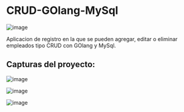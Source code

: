 # CRUD-GOlang-MySql

![image](https://user-images.githubusercontent.com/78452543/227827924-0c7dd2bd-8089-4118-8528-3afbd4178377.png)

Aplicacion de registro en la que se pueden agregar, editar o eliminar empleados tipo CRUD con GOlang y MySql.

## Capturas del proyecto: 

![image](https://user-images.githubusercontent.com/78452543/227827502-70c1641a-760f-466f-b71c-6cb56cc80b75.png)

![image](https://user-images.githubusercontent.com/78452543/227827552-e0d1cc74-c1fe-4a20-9319-34e71e1fd7c2.png)

![image](https://user-images.githubusercontent.com/78452543/227827611-ff6b30b7-74c0-4325-9655-4f7d65d95b48.png)
